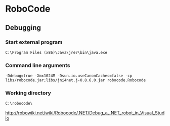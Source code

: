 # RoboCode

## Debugging

### Start external program
`C:\Program Files (x86)\Java\jre7\bin\java.exe`

### Command line arguments
`-Ddebug=true -Xmx1024M -Dsun.io.useCanonCaches=false -cp libs/robocode.jar;libs/jni4net.j-0.8.6.0.jar robocode.Robocode`

### Working directory
`C:\robocode\`


http://robowiki.net/wiki/Robocode/.NET/Debug_a_.NET_robot_in_Visual_Studio